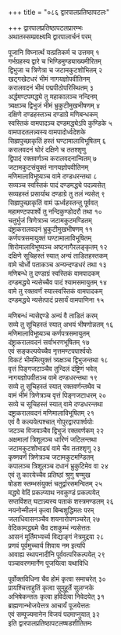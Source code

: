 +++
title = "०८६ द्वारपालप्रतिष्ठापटलः"

+++
द्वारपालप्रतिष्ठापटलप्रारम्भः    
अथातस्सम्प्रवक्ष्यमि द्वारपालार्चनं परम्  

पूजानि विघ्नार्त्थं यत्प्रतिकर्म च उत्तमम् १  
गर्भग्रहस्य द्वारे च भिण्डिमुण्ड्याख्यमीरितम्  
द्विभुजा च त्रिणेत्रा च जटामकुटशोभितम् २  
खट्गखेटधरं भीमं नागयज्ञोपवीतिनम्  
करालवदनं भीमं पद्मपीठोपरिस्थितम् ३  
अर्द्धमण्टपमद्ध्ये तु महाकालञ्च नन्दिनम्  
त्र्यक्षञ्च द्विभुजं भीमं भ्रुकुटीमुखभीषणम् ४  
दक्षिणे दण्डहस्तञ्च दण्डाग्रे मणिबन्धकम्  
स्वस्तिकं वामपादञ्च दण्डमद्ध्येऽपि कुण्डिके ५  
वामपादतलन्न्यस्य वामपादोर्ध्वदेशके  
सिह्मपुच्छाकृतिं हस्तं घण्टामालाविभूषितम् ६  
करालवदनं घोरं दक्षिणे च ततश्शृणु  
द्विपादं रक्तवर्णञ्च करालवदनान्वितम् ७  
जटामकुटसंयुक्तं नागयज्ञोपवीतिनम्  
मणिमालाविभूष्यञ्च वामे दण्डधरन्तथा ८  
सव्यञ्च स्वस्तिकं पादं दण्डमद्ध्ये पदन्न्यसेत्  
सव्यहस्तं प्रसार्याथ दण्डाग्रे तु तलं न्यसेत् ९  
सिह्मपुच्छाकृतिं वामं ऊर्ध्वहस्तन्तु पूर्ववत्  
महामण्टपपार्श्वे तु नन्दिकुण्डोदरौ तथा १०  
चतुर्भुजं त्रिणेत्रञ्च जटामकुटमण्डितम्  
दंष्ट्राकरालवदनं भ्रुकुटीमुखभीषणम् ११  
कर्णपत्रसमायुक्तं घण्टामालाविभूषितम्  
शिरोमालाविभूष्यञ्च अष्टनागैरलङ्कृतम् १२  
दक्षिणे सूचिहस्तं स्यात् अन्यं ताडितहस्तकम्  
वामे चोर्ध्वे पताकञ्च अन्यन्दण्डधरं तथा १३  
मणिबन्धे तु दण्डाग्रं स्वस्तिकं वामपादकम्  
दण्डमद्ध्ये न्यसेच्चैव पादं श्यामसमायुतम् १४  
वामे तु रक्तवर्णं स्यात्स्वस्तिकं वामपादकम्  
दण्डमद्ध्ये न्यसेत्पादं प्रसार्यं वामपाणिना १५  

मणिबन्धं न्यसेद्दण्डे अन्यं वै ताडितं करम्  
सव्ये तु सूचिहस्तं स्यात् अभयं भीषणोन्नतम् १६  
मणिमालाविभूष्यञ्च कर्णपत्रसमायुतम्  
दंष्ट्राकरालवदनं सर्वाभरणभूषितम् १७  
एवं सङ्कल्पयेच्चैव नृत्तमण्टपपार्श्वयोः  
विकटं भीममित्युक्तं त्र्यक्षञ्च द्विभुजन्तथा १८  
वृत्तं पिङ्गजटाञ्चैव तुन्दिलं दंष्ट्रिणं भवेत्  
नागयज्ञोपवीतञ्च वामे दण्डधरन्तथा १९  
सव्ये तु सूचिहस्तं स्यात् रक्तवर्णन्तथैव च  
वामं भीमं त्रिणेत्रञ्च वृत्तं पिङ्गजटाधरम् २०  
सव्ये च सूचिहस्तं स्यात् वामे दण्डधरन्तथा  
दष्ट्राकरालवदनं मणिमालाविभूषितम् २१  
एवं वै कल्पयेत्पश्चात् गोपुरद्वारपार्श्वयोः    
जटञ्च विजयञ्चैव द्विभुजं रक्तवर्णकम् २२  
अक्षमालां त्रिशूलञ्च धारिणं जटिलन्तथा  
जटामकुटशोभाढ्यं वामे चैव ततश्शृणु २३  
कृष्णवर्णं त्रिणेत्रञ्च जटामकुटमण्डितम्  
कपालञ्च त्रिशूलञ्च दधानं भ्रुकुटिमेव वा २४  
एवं तु कारयेच्चैव प्रतिष्ठां श्रुणु षण्मुख  
षोडश स्तम्भसंयुक्तं चतुर्द्वारसमन्वितम् २५  
मद्ध्ये वेदिं प्रकल्प्याथ नवकुण्डं प्रकल्पयेत्  
सप्तविंशत् घटान्न्यस्य पताकं शस्त्रमण्डलम् २६  
नयनोन्मीलनं कृत्वा बिम्बशुद्धिमतः परम्  
जलाधिवासनञ्चैव शयनारोपणञ्चरेत् २७  
वेदिकामद्ध्यमे चैव दशकुम्भं न्यसेत्ततः  
आसनं मूर्तिमभ्यर्च्य विद्याङ्गं नेत्रमुद्रया २८  
प्रणवं पूर्वमुच्चार्य शिवाय नम इत्यपि  
आवाह्य स्थापनादीनि पूर्ववत्परिकल्पयेत् २९  
पञ्चावरणमार्गेण पूजयित्वा यथाविधि  

पूर्वोक्तविधिना चैव होमं कृत्वा समाचरेत् ३०  
प्रायश्चित्ताहुतिं कृत्वा सुमुहूर्ते सुलग्नके  
अभिषेकन्ततः कृत्वा हविर्दत्वा निवेदयेत् ३१  
ब्राह्मणान्भोजयेत्तत्र आचार्यं पूजयेत्ततः  
एवं सम्पूज्यमानेन विजयं पदमाप्नुयात् ३२  
इति द्वारपालप्रतिष्ठापटलष्षडशीतितमः  
